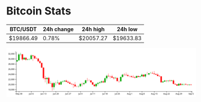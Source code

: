 # Bitcoin Stats

BTC/USDT|24h change|24h high|24h low|
|---|---|---|---|
|$19866.49|0.78%|$20057.27|$19633.83|

<img src="./chart.svg">

